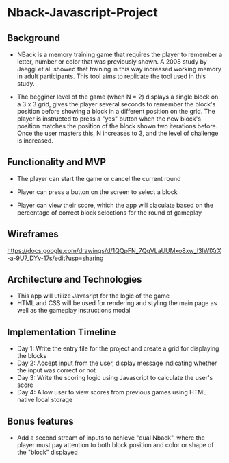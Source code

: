 # Nback-Javascript-Project

## Background
* NBack is a memory training game that requires the player to remember a letter, number or color that was previously shown. A 2008 study by Jaeggi et al. showed that training in this way increased working memory in adult participants. This tool aims to replicate the tool used in this study.

* The begginer level of the game (when N = 2) displays a single block on a 3 x 3 grid, gives the player several seconds to remember the block's position before showing a block in a different position on the grid. The player is instructed to press a "yes" button when the new block's position matches the position of the block shown two iterations before. Once the user masters this, N increases to 3, and the level of challenge is increased.


## Functionality and MVP

* The player can start the game or cancel the current round 

* Player can press a button on the screen to select a block 

* Player can view their score, which the app will claculate based on the percentage of correct block selections for the round of gameplay

## Wireframes
https://docs.google.com/drawings/d/1QQpFN_7QqVLaUUMxo8xw_l3lWlXrX-a-9U7_DYv-17s/edit?usp=sharing



## Architecture and Technologies
* This app will utilize Javasript for the logic of the game
* HTML and CSS will be used for rendering and styling the main page as well as the gameplay instructions modal



## Implementation Timeline

* Day 1: Write the entry file for the project and create a grid for displaying the blocks
* Day 2: Accept input from the user, display message indicating whether the input was correct or not 
* Day 3: Write the scoring logic using Javascript to calculate the user's score 
* Day 4: Allow user to view scores from previous games using HTML native local storage 


## Bonus features

* Add a second stream of inputs to achieve "dual Nback", where the player must pay attention to both block position and color or shape of the "block" displayed
